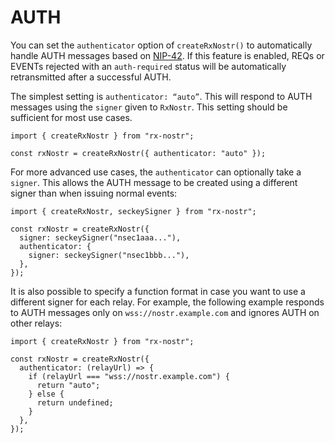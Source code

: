 # AUTH

You can set the `authenticator` option of `createRxNostr()` to automatically handle AUTH messages based on [NIP-42](https://github.com/nostr-protocol/nips/blob/master/42.md). If this feature is enabled, REQs or EVENTs rejected with an `auth-required` status will be automatically retransmitted after a successful AUTH.

The simplest setting is `authenticator: “auto”`. This will respond to AUTH messages using the `signer` given to `RxNostr`. This setting should be sufficient for most use cases.

```ts:line-numbers
import { createRxNostr } from "rx-nostr";

const rxNostr = createRxNostr({ authenticator: "auto" });
```

For more advanced use cases, the `authenticator` can optionally take a `signer`. This allows the AUTH message to be created using a different signer than when issuing normal events:

```ts:line-numbers
import { createRxNostr, seckeySigner } from "rx-nostr";

const rxNostr = createRxNostr({
  signer: seckeySigner("nsec1aaa..."),
  authenticator: {
    signer: seckeySigner("nsec1bbb..."),
  },
});
```

It is also possible to specify a function format in case you want to use a different signer for each relay. For example, the following example responds to AUTH messages only on `wss://nostr.example.com` and ignores AUTH on other relays:

```ts:line-numbers
import { createRxNostr } from "rx-nostr";

const rxNostr = createRxNostr({
  authenticator: (relayUrl) => {
    if (relayUrl === "wss://nostr.example.com") {
      return "auto";
    } else {
      return undefined;
    }
  },
});
```
